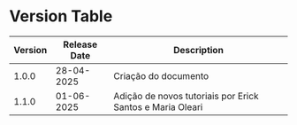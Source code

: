 # Version Table

| Version | Release Date | Description              |
|---------|--------------|--------------------------|
| 1.0.0   | 28-04-2025   | Criação do documento     |
| 1.1.0   | 01-06-2025   | Adição de novos tutoriais por Erick Santos e Maria Oleari |
